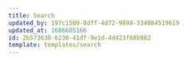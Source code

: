 ```yaml
---
title: Search
updated_by: 197c1509-8dff-4d72-9898-334084519619
updated_at: 1606685166
id: 2b573638-6230-41df-9e1d-4d423f60b082
template: templates/search
---
```

